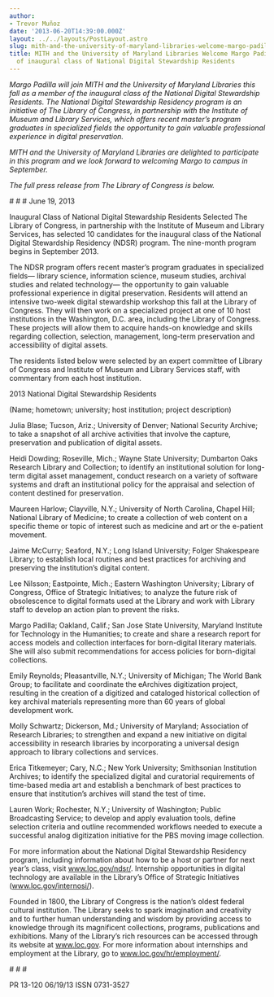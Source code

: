 ```yaml
---
author:
- Trevor Muñoz
date: '2013-06-20T14:39:00.000Z'
layout: ../../layouts/PostLayout.astro
slug: mith-and-the-university-of-maryland-libraries-welcome-margo-padilla-as-part-of-inaugural-class-of-national-digital-stewardship-residency
title: MITH and the University of Maryland Libraries Welcome Margo Padilla as part
  of inaugural class of National Digital Stewardship Residents
---
```


_Margo Padilla will join MITH and the University of Maryland Libraries this fall as a member of the inaugural class of the National Digital Stewardship Residents. The National Digital Stewardship Residency program is an initiative of The Library of Congress, in partnership with the Institute of Museum and Library Services, which offers recent master’s program graduates in specialized fields the opportunity to gain valuable professional experience in digital preservation._

_MITH and the University of Maryland Libraries are delighted to participate in this program and we look forward to welcoming Margo to campus in September._

_The full press release from The Library of Congress is below._

\# # # June 19, 2013

Inaugural Class of National Digital Stewardship Residents Selected The Library of Congress, in partnership with the Institute of Museum and Library Services, has selected 10 candidates for the inaugural class of the National Digital Stewardship Residency (NDSR) program. The nine-month program begins in September 2013.

The NDSR program offers recent master’s program graduates in specialized fields— library science, information science, museum studies, archival studies and related technology— the opportunity to gain valuable professional experience in digital preservation. Residents will attend an intensive two-week digital stewardship workshop this fall at the Library of Congress. They will then work on a specialized project at one of 10 host institutions in the Washington, D.C. area, including the Library of Congress. These projects will allow them to acquire hands-on knowledge and skills regarding collection, selection, management, long-term preservation and accessibility of digital assets.

The residents listed below were selected by an expert committee of Library of Congress and Institute of Museum and Library Services staff, with commentary from each host institution.

2013 National Digital Stewardship Residents

(Name; hometown; university; host institution; project description)

Julia Blase; Tucson, Ariz.; University of Denver; National Security Archive; to take a snapshot of all archive activities that involve the capture, preservation and publication of digital assets.

Heidi Dowding; Roseville, Mich.; Wayne State University; Dumbarton Oaks Research Library and Collection; to identify an institutional solution for long-term digital asset management, conduct research on a variety of software systems and draft an institutional policy for the appraisal and selection of content destined for preservation.

Maureen Harlow; Clayville, N.Y.; University of North Carolina, Chapel Hill; National Library of Medicine; to create a collection of web content on a specific theme or topic of interest such as medicine and art or the e-patient movement.

Jaime McCurry; Seaford, N.Y.; Long Island University; Folger Shakespeare Library; to establish local routines and best practices for archiving and preserving the institution’s digital content.

Lee Nilsson; Eastpointe, Mich.; Eastern Washington University; Library of Congress, Office of Strategic Initiatives; to analyze the future risk of obsolescence to digital formats used at the Library and work with Library staff to develop an action plan to prevent the risks.

Margo Padilla; Oakland, Calif.; San Jose State University, Maryland Institute for Technology in the Humanities; to create and share a research report for access models and collection interfaces for born-digital literary materials. She will also submit recommendations for access policies for born-digital collections.

Emily Reynolds; Pleasantville, N.Y.; University of Michigan; The World Bank Group; to facilitate and coordinate the eArchives digitization project, resulting in the creation of a digitized and cataloged historical collection of key archival materials representing more than 60 years of global development work.

Molly Schwartz; Dickerson, Md.; University of Maryland; Association of Research Libraries; to strengthen and expand a new initiative on digital accessibility in research libraries by incorporating a universal design approach to library collections and services.

Erica Titkemeyer; Cary, N.C.; New York University; Smithsonian Institution Archives; to identify the specialized digital and curatorial requirements of time-based media art and establish a benchmark of best practices to ensure that institution’s archives will stand the test of time.

Lauren Work; Rochester, N.Y.; University of Washington; Public Broadcasting Service; to develop and apply evaluation tools, define selection criteria and outline recommended workflows needed to execute a successful analog digitization initiative for the PBS moving image collection.

For more information about the National Digital Stewardship Residency program, including information about how to be a host or partner for next year’s class, visit www.loc.gov/ndsr/. Internship opportunities in digital technology are available in the Library’s Office of Strategic Initiatives (www.loc.gov/internosi/).

Founded in 1800, the Library of Congress is the nation’s oldest federal cultural institution. The Library seeks to spark imagination and creativity and to further human understanding and wisdom by providing access to knowledge through its magnificent collections, programs, publications and exhibitions. Many of the Library’s rich resources can be accessed through its website at www.loc.gov. For more information about internships and employment at the Library, go to www.loc.gov/hr/employment/.

\# # #

PR 13-120 06/19/13 ISSN 0731-3527
